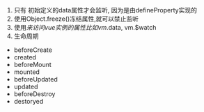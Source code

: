 1. 只有 初始定义的data属性才会监听, 因为是由defineProperty实现的
2. 使用Object.freeze()冻结属性,就可以禁止监听
3. 使用$来访问vue实例的属性比如 vm.$data, vm.$watch
4. 生命周期
- beforeCreate
- created
- beforeMount
- mounted
- beforeUpdated
- updated
- beforeDestroy
- destoryed